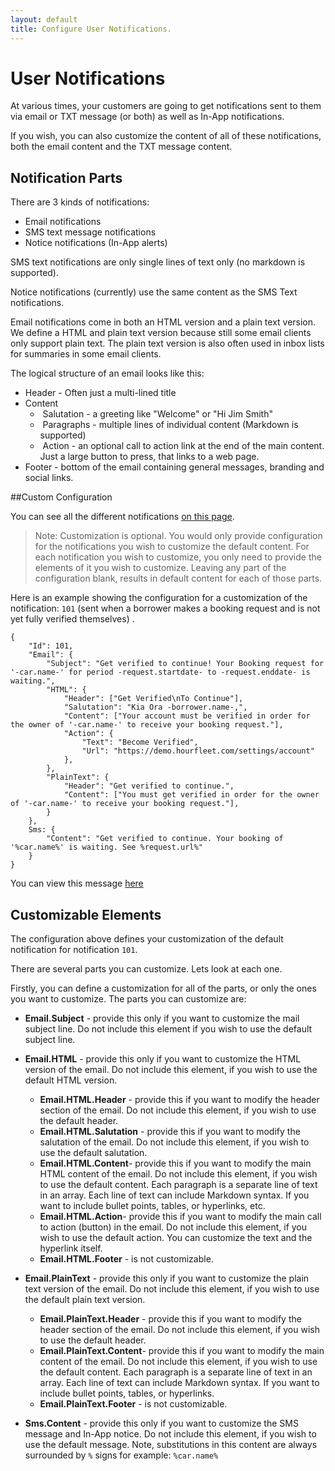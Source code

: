 ```yaml
---
layout: default
title: Configure User Notifications.
---
```

# User Notifications

At various times, your customers are going to get notifications sent to them via email or TXT message (or both) as well as In-App notifications. 

If you wish, you can also customize the content of all of these notifications, both the email content and the TXT message content. 

## Notification Parts

There are 3 kinds of notifications:

- Email notifications
- SMS text message notifications
- Notice notifications (In-App alerts)

SMS text notifications are only single lines of text only (no markdown is supported).

Notice notifications (currently) use the same content as the SMS Text notifications.

Email notifications come in both an HTML version and a plain text version. We define a HTML and plain text version because still some email clients only support plain text. The plain text version is also often used in inbox lists for summaries in some email clients. 

The logical structure of an email looks like this:

- Header - Often just a multi-lined title
- Content
  - ​	Salutation - a greeting like "Welcome" or "Hi Jim Smith"
  - ​	Paragraphs - multiple lines of individual content (Markdown is supported)
  - ​	Action - an optional call to action link at the end of the main content. Just a large button to press, that links to a web page.
- Footer - bottom of the email containing general messages, branding and social links.

##Custom Configuration

You can see all the different notifications [on this page](notifications.html).

> Note: Customization is optional. You would only provide configuration for the notifications you wish to customize the default content. For each notification you wish to customize, you only need to provide the elements of it you wish to customize. Leaving any part of the configuration blank, results in default content for each of those parts.

Here is an example showing the configuration for a customization of the notification: `101` (sent when a borrower makes a booking request and is not yet fully verified themselves) . 

~~~
{
    "Id": 101,
    "Email": {
        "Subject": "Get verified to continue! Your Booking request for '-car.name-' for period -request.startdate- to -request.enddate- is waiting.",
        "HTML": {
            "Header": ["Get Verified\nTo Continue"],
            "Salutation": "Kia Ora -borrower.name-,",
            "Content": ["Your account must be verified in order for the owner of '-car.name-' to receive your booking request."],
            "Action": {
                "Text": "Become Verified",
                "Url": "https://demo.hourfleet.com/settings/account"
            },
        },
        "PlainText": {
            "Header": "Get verified to continue.",
            "Content": ["You must get verified in order for the owner of '-car.name-' to receive your booking request."],
        }
    },
    Sms: {
        "Content": "Get verified to continue. Your booking of '%car.name%' is waiting. See %request.url%"
    }
}
~~~

You can view this message [here](http://docs.hourfleet.com/notifications.html#draft-request-borrower)

## Customizable Elements

The configuration above defines your customization of the default notification for notification `101`.

There are several parts you can customize. Lets look at each one.

Firstly, you can define a customization for all of the parts, or only the ones you want to customize. The parts you can customize are:

- **Email.Subject** - provide this only if you want to customize the mail subject line. Do not include this element if you wish to use the default subject line.
- **Email.HTML** -  provide this only if you want to customize the HTML version of the email. Do not include this element, if you wish to use the default HTML version.
  - **Email.HTML.Header** - provide this if you want to modify the header section of the email. Do not include this element, if you wish to use the default header.
  - **Email.HTML.Salutation** - provide this if you want to modify the salutation of the email. Do not include this element, if you wish to use the default salutation.
  - **Email.HTML.Content**- provide this if you want to modify the main HTML content of the email. Do not include this element, if you wish to use the default content. Each paragraph is a separate line of text in an array. Each line of text can include Markdown syntax. If you want to include bullet points, tables, or hyperlinks, etc.
  - **Email.HTML.Action**- provide this if you want to modify the main call to action (button) in the email. Do not include this element, if you wish to use the default action. You can customize the text and the hyperlink itself.
  - **Email.HTML.Footer** - is not customizable.
- **Email.PlainText** - provide this only if you want to customize the plain text version of the email. Do not include this element, if you wish to use the default plain text version.
  - **Email.PlainText.Header** - provide this if you want to modify the header section of the email. Do not include this element, if you wish to use the default header.
  - **Email.PlainText.Content**- provide this if you want to modify the main content of the email. Do not include this element, if you wish to use the default content. Each paragraph is a separate line of text in an array. Each line of text can include Markdown syntax. If you want to include bullet points, tables, or hyperlinks.
  - **Email.PlainText.Footer** - is not customizable.

- **Sms.Content** - provide this only if you want to customize the SMS message and In-App notice. Do not include this element, if you wish to use the default message. Note, substitutions in this content are always surrounded by `%` signs for example: `%car.name%`
